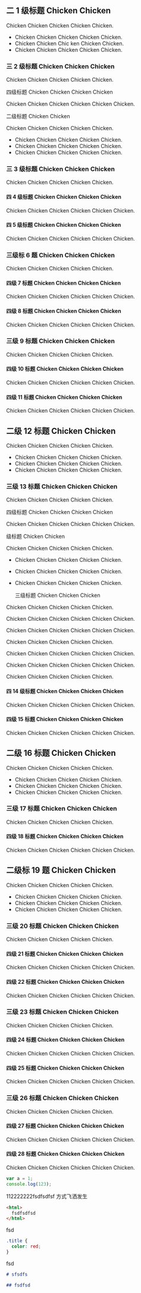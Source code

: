 ## 二 1 级标题 Chicken Chicken

Chicken Chicken Chicken Chicken Chicken.

- Chicken Chicken Chicken Chicken Chicken.
- Chicken Chicken Chic ken Chicken Chicken.
- Chicken Chicken Chicken Chicken Chicken.

### 三 2 级标题 Chicken Chicken Chicken

Chicken Chicken Chicken Chicken Chicken.

四级标题 Chicken Chicken Chicken Chicken

Chicken Chicken Chicken Chicken Chicken Chicken.

二级标题 Chicken Chicken

Chicken Chicken Chicken Chicken Chicken.

- Chicken Chicken Chicken Chicken Chicken.
- Chicken Chicken Chicken Chicken Chicken.
- Chicken Chicken Chicken Chicken Chicken.

### 三 3 级标题 Chicken Chicken Chicken

Chicken Chicken Chicken Chicken Chicken.

#### 四 4 级标题 Chicken Chicken Chicken Chicken

Chicken Chicken Chicken Chicken Chicken Chicken.

#### 四 5 级标题 Chicken Chicken Chicken Chicken

Chicken Chicken Chicken Chicken Chicken Chicken.

### 三级标 6 题 Chicken Chicken Chicken

Chicken Chicken Chicken Chicken Chicken.

#### 四级 7 标题 Chicken Chicken Chicken Chicken

Chicken Chicken Chicken Chicken Chicken Chicken.

#### 四级 8 标题 Chicken Chicken Chicken Chicken

Chicken Chicken Chicken Chicken Chicken Chicken.

### 三级 9 标题 Chicken Chicken Chicken

Chicken Chicken Chicken Chicken Chicken.

#### 四级 10 标题 Chicken Chicken Chicken Chicken

Chicken Chicken Chicken Chicken Chicken Chicken.

#### 四级 11 标题 Chicken Chicken Chicken Chicken

Chicken Chicken Chicken Chicken Chicken Chicken.

## 二级 12 标题 Chicken Chicken

Chicken Chicken Chicken Chicken Chicken.

- Chicken Chicken Chicken Chicken Chicken.
- Chicken Chicken Chicken Chicken Chicken.
- Chicken Chicken Chicken Chicken Chicken.

### 三级 13 标题 Chicken Chicken Chicken

Chicken Chicken Chicken Chicken Chicken.

四级标题 Chicken Chicken Chicken Chicken

Chicken Chicken Chicken Chicken Chicken Chicken.

级标题 Chicken Chicken

Chicken Chicken Chicken Chicken Chicken.

- Chicken Chicken Chicken Chicken Chicken.
- Chicken Chicken Chicken Chicken Chicken.
- Chicken Chicken Chicken Chicken Chicken.

  三级标题 Chicken Chicken Chicken

Chicken Chicken Chicken Chicken Chicken.

Chicken Chicken Chicken Chicken Chicken Chicken.

Chicken Chicken Chicken Chicken Chicken Chicken.

Chicken Chicken Chicken Chicken Chicken.

Chicken Chicken Chicken Chicken Chicken Chicken.

Chicken Chicken Chicken Chicken Chicken Chicken.

Chicken Chicken Chicken Chicken Chicken.

#### 四 14 级标题 Chicken Chicken Chicken Chicken

Chicken Chicken Chicken Chicken Chicken Chicken.

#### 四级 15 标题 Chicken Chicken Chicken Chicken

Chicken Chicken Chicken Chicken Chicken Chicken.

## 二级 16 标题 Chicken Chicken

Chicken Chicken Chicken Chicken Chicken.

- Chicken Chicken Chicken Chicken Chicken.
- Chicken Chicken Chicken Chicken Chicken.
- Chicken Chicken Chicken Chicken Chicken.

### 三级 17 标题 Chicken Chicken Chicken

Chicken Chicken Chicken Chicken Chicken.

#### 四级 18 标题 Chicken Chicken Chicken Chicken

Chicken Chicken Chicken Chicken Chicken Chicken.

## 二级标 19 题 Chicken Chicken

Chicken Chicken Chicken Chicken Chicken.

- Chicken Chicken Chicken Chicken Chicken.
- Chicken Chicken Chicken Chicken Chicken.
- Chicken Chicken Chicken Chicken Chicken.

### 三级 20 标题 Chicken Chicken Chicken

Chicken Chicken Chicken Chicken Chicken.

#### 四级 21 标题 Chicken Chicken Chicken Chicken

Chicken Chicken Chicken Chicken Chicken Chicken.

#### 四级 22 标题 Chicken Chicken Chicken Chicken

Chicken Chicken Chicken Chicken Chicken Chicken.

### 三级 23 标题 Chicken Chicken Chicken

Chicken Chicken Chicken Chicken Chicken.

#### 四级 24 标题 Chicken Chicken Chicken Chicken

Chicken Chicken Chicken Chicken Chicken Chicken.

#### 四级 25 标题 Chicken Chicken Chicken Chicken

Chicken Chicken Chicken Chicken Chicken Chicken.

### 三级 26 标题 Chicken Chicken Chicken

Chicken Chicken Chicken Chicken Chicken.

#### 四级 27 标题 Chicken Chicken Chicken Chicken

Chicken Chicken Chicken Chicken Chicken Chicken.

#### 四级 28 标题 Chicken Chicken Chicken Chicken

Chicken Chicken Chicken Chicken Chicken Chicken.

```js
var a = 1;
console.log(123);
```

112222222fsdfsdfsf 方式飞洒发生

```html
<html>
  fsdfsdfsd
</html>
```

fsd

```css
.title {
  color: red;
}
```

fsd

```md
# sfsdfs

## fsdfsd
```
